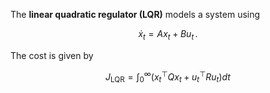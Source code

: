 The **linear quadratic regulator (LQR)** models a system using

$$
\dot{x}_t = Ax_t + Bu_t\,.
$$

The cost is given by

$$
J_{\text{LQR}}=\int_{0}^{\infty} (x_t^\top Qx_t + u_t^\top Ru_t) dt
$$